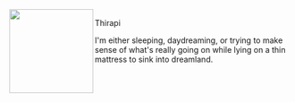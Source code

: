 <img align="left" height="150px" width="150px" src="https://cdna.artstation.com/p/assets/images/images/035/589/978/original/pixel-jeff-dream2.gif?1615369313">

<span font-size="28px">Thirapi</span> <img height="16px" width="16px" src="https://thiraph.vercel.app/favicon.ico" />

<p>I'm either sleeping, daydreaming, or trying to make sense of what's really going on while lying on a thin mattress to sink into dreamland.</p>
